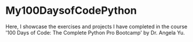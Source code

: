 # My100DaysofCodePython
Here, I showcase the exercises and projects I have completed in the course '100 Days of Code: The Complete Python Pro Bootcamp' by Dr. Angela Yu.
